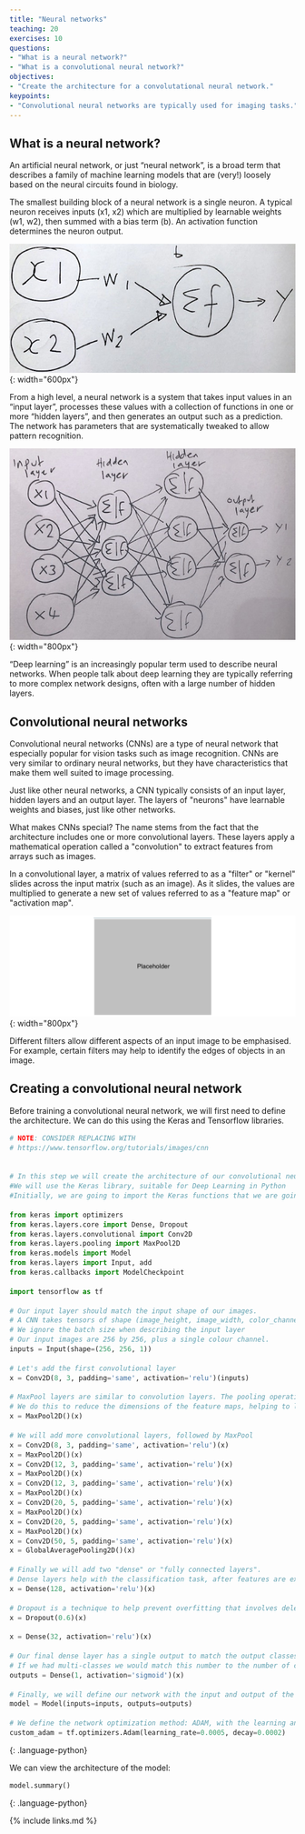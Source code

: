 ```yaml
---
title: "Neural networks"
teaching: 20
exercises: 10
questions:
- "What is a neural network?"
- "What is a convolutional neural network?"
objectives:
- "Create the architecture for a convolutational neural network."
keypoints:
- "Convolutional neural networks are typically used for imaging tasks."
---
```


## What is a neural network?

An artificial neural network, or just “neural network”, is a broad term that describes a family of machine learning models that are (very!) loosely based on the neural circuits found in biology.

The smallest building block of a neural network is a single neuron. A typical neuron receives inputs (x1, x2) which are multiplied by learnable weights (w1, w2), then summed with a bias term (b). An activation function determines the neuron output.

![Neuron](../fig/neuron.jpg){: width="600px"}

From a high level, a neural network is a system that takes input values in an “input layer”, processes these values with a collection of functions in one or more “hidden layers”, and then generates an output such as a prediction. The network has parameters that are systematically tweaked to allow pattern recognition.

![Neuron](../fig/simple_neural_network.jpg){: width="800px"}

“Deep learning” is an increasingly popular term used to describe neural networks. When people talk about deep learning they are typically referring to more complex network designs, often with a large number of hidden layers.

## Convolutional neural networks

Convolutional neural networks (CNNs) are a type of neural network that especially popular for vision tasks such as image recognition. CNNs are very similar to ordinary neural networks, but they have characteristics that make them well suited to image processing.

Just like other neural networks, a CNN typically consists of an input layer, hidden layers and an output layer. The layers of "neurons" have learnable weights and biases, just like other networks.

What makes CNNs special? The name stems from the fact that the architecture includes one or more convolutional layers. These layers apply a mathematical operation called a "convolution" to extract features from arrays such as images.

In a convolutional layer, a matrix of values referred to as a "filter" or "kernel" slides across the input matrix (such as an image). As it slides, the values are multiplied to generate a new set of values referred to as a "feature map" or "activation map".

![Example convolution operation](../fig/placeholder.png){: width="800px"}

Different filters allow different aspects of an input image to be emphasised. For example, certain filters may help to identify the edges of objects in an image.

## Creating a convolutional neural network

Before training a convolutional neural network, we will first need to define the architecture. We can do this using the Keras and Tensorflow libraries.

```python
# NOTE: CONSIDER REPLACING WITH
# https://www.tensorflow.org/tutorials/images/cnn


# In this step we will create the architecture of our convolutional neural network,
#We will use the Keras library, suitable for Deep Learning in Python
#Initially, we are going to import the Keras functions that we are going to use:

from keras import optimizers
from keras.layers.core import Dense, Dropout
from keras.layers.convolutional import Conv2D
from keras.layers.pooling import MaxPool2D
from keras.models import Model
from keras.layers import Input, add
from keras.callbacks import ModelCheckpoint

import tensorflow as tf
 
# Our input layer should match the input shape of our images.
# A CNN takes tensors of shape (image_height, image_width, color_channels)
# We ignore the batch size when describing the input layer
# Our input images are 256 by 256, plus a single colour channel.
inputs = Input(shape=(256, 256, 1))

# Let's add the first convolutional layer
x = Conv2D(8, 3, padding='same', activation='relu')(inputs)

# MaxPool layers are similar to convolution layers. The pooling operation involves sliding a two-dimensional filter over each channel of feature map and summarising the features.
# We do this to reduce the dimensions of the feature maps, helping to limit the amount of computation done by the network.
x = MaxPool2D()(x)

# We will add more convolutional layers, followed by MaxPool
x = Conv2D(8, 3, padding='same', activation='relu')(x)
x = MaxPool2D()(x)
x = Conv2D(12, 3, padding='same', activation='relu')(x)
x = MaxPool2D()(x)
x = Conv2D(12, 3, padding='same', activation='relu')(x)
x = MaxPool2D()(x)
x = Conv2D(20, 5, padding='same', activation='relu')(x)
x = MaxPool2D()(x)
x = Conv2D(20, 5, padding='same', activation='relu')(x)
x = MaxPool2D()(x)
x = Conv2D(50, 5, padding='same', activation='relu')(x)
x = GlobalAveragePooling2D()(x)

# Finally we will add two "dense" or "fully connected layers".
# Dense layers help with the classification task, after features are extracted.
x = Dense(128, activation='relu')(x)

# Dropout is a technique to help prevent overfitting that involves deleting neurons.
x = Dropout(0.6)(x)

x = Dense(32, activation='relu')(x)

# Our final dense layer has a single output to match the output classes.
# If we had multi-classes we would match this number to the number of classes.
outputs = Dense(1, activation='sigmoid')(x)

# Finally, we will define our network with the input and output of the network
model = Model(inputs=inputs, outputs=outputs)

# We define the network optimization method: ADAM, with the learning and decay rate
custom_adam = tf.optimizers.Adam(learning_rate=0.0005, decay=0.0002)
```
{: .language-python}

We can view the architecture of the model:

```python
model.summary()
```
{: .language-python}



{% include links.md %}
 



